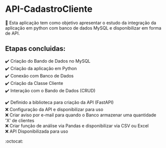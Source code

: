 # API-CadastroCliente 

:pushpin: Esta aplicação tem como objetivo apresentar o estudo da integração da aplicação em python com banco de dados MySQL e disponibilizar em forma de API.

## Etapas concluidas:

:heavy_check_mark: Criação do Bando de Dados no MySQL  
:heavy_check_mark: Criação da aplicação em Python  
:heavy_check_mark: Conexão com Banco de Dados  
:heavy_check_mark: Criação da Classe Cliente  
:heavy_check_mark: Interação com o Bando de Dados (CRUD) 

:heavy_check_mark: Definido a biblioteca para criação da API (FastAPI)  
:x: Configuração da API e disponibilizar para uso  
:x: Criar aviso por e-mail para quando o Banco armazenar uma quantidade 'X' de clientes  
:x: Criar função de análise via Pandas e disponibilizar via CSV ou Excel  
:x: API Disponibilizada para uso  

:octocat:
